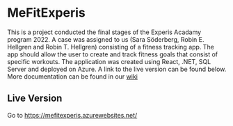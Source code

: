 # MeFitExperis
This is a project conducted the final stages of the Experis Acadamy program 2022. A case was assigned to us (Sara Söderberg, Robin E. Hellgren and Robin T. Hellgren) consisting of a fitness tracking app. The app should allow the user to create and track fitness goals that consist of specific workouts. The application was created using React, .NET, SQL Server and deployed on Azure. A link to the live version can be found below. More documentation can be found in our  [wiki](https://github.com/RobinHellgren/MeFitExperis/wiki)
## Live Version
Go to https://mefitexperis.azurewebsites.net/


